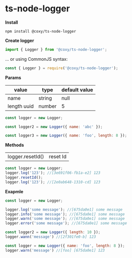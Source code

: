 # ts-node-logger

**Install**

```shell
npm install @coxy/ts-node-logger
```

**Create logger**

```javascript
import { Logger } from '@coxy/ts-node-logger';
```

... or using CommonJS syntax:

```javascript
const { Logger } = require('@coxy/ts-node-logger');
```

**Params**

| value | type | default value |
| --- | --- | --- |
| name | string | null |
| length uuid | number | 5 |

```javascript
const logger = new Logger;

const logger2 = new Logger({ name: 'abc' });

const logger3 = new Logger({ name: 'foo', length: 8 });
```

**Methods**

|  |  |
| --- | --- | 
| logger.resetId() | reset Id |

```javascript
const logger = new Logger;
logger.log('123'); //[3e691f06-fb1a-e2] 123
logger.resetId();
logger.log('123'); //[2e0ab648-1310-cd] 123
```

**Exapmle**

```javascript
const logger = new Logger;

logger.log('some message'); //[675da0e1] some message
logger.info('some message'); //[675da0e1] some message
logger.warn('some message'); //[675da0e1] some message
logger.error('some message'); //[675da0e1] some message
```

```javascript
const logger2 = new Logger({ length: 10 });
logger.wann('message') //[2f301fe0-b] 123

const logger = new Logger({ name: 'foo', length: 8 });
logger.warn('message') //[foo] [675da0e1] 123
```
